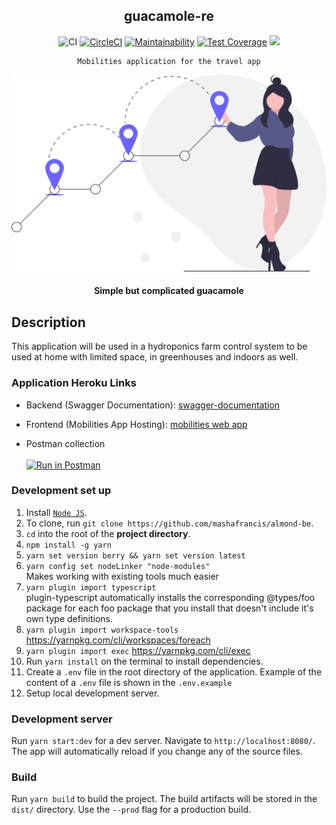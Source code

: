 <div align="center">

## guacamole-re

![CI](https://github.com/mashafrancis/guacamole-api/workflows/CI/badge.svg)
[![CircleCI](https://circleci.com/gh/mashafrancis/guacamole-api.svg?style=svg)](https://circleci.com/gh/mashafrancis/guacamole-api)
[![Maintainability](https://api.codeclimate.com/v1/badges/e12575ea3620ac5062a5/maintainability)](https://codeclimate.com/github/mashafrancis/guacamole-api/maintainability)
[![Test Coverage](https://api.codeclimate.com/v1/badges/e12575ea3620ac5062a5/test_coverage)](https://codeclimate.com/github/mashafrancis/guacamole-api/test_coverage)
<img src="https://img.shields.io/badge/version-0.0.1-blue.svg?cacheSeconds=2592000" />

</div>

<div align="center">

    Mobilities application for the travel app

[![Guacamole](../public/readme.svg)](https://almond-re-staging.herokuapp.com/)

#### Simple but complicated guacamole

</div>

## Description

This application will be used in a hydroponics farm control system to be used at home with limited space, in greenhouses and indoors as well.

### Application Heroku Links

- Backend (Swagger Documentation):
  [swagger-documentation](https://almond-api.herokuapp.com/)

- Frontend (Mobilities App Hosting):
  [mobilities web app](https://almond-re-staging.herokuapp.com/)

- Postman collection
  <br />
  <br />
  [![Run in Postman](https://run.pstmn.io/button.svg)](https://app.getpostman.com/run-collection/f9f0f4ab064818fbf641)

### Development set up

1. Install [`Node JS`](https://nodejs.org/en/).
2. To clone, run `git clone https://github.com/mashafrancis/almond-be`.
3. `cd` into the root of the **project directory**.
4. `npm install -g yarn`
5. `yarn set version berry && yarn set version latest`
6. `yarn config set nodeLinker "node-modules"`  
   Makes working with existing tools much easier
7. `yarn plugin import typescript`  
   plugin-typescript automatically installs the corresponding @types/foo package for each foo package that you install that doesn't include it's own type definitions.
8. `yarn plugin import workspace-tools` https://yarnpkg.com/cli/workspaces/foreach
9. `yarn plugin import exec` https://yarnpkg.com/cli/exec
10. Run `yarn install` on the terminal to install dependencies.
11. Create a `.env` file in the root directory of the application. Example of the content of a `.env` file is shown in the `.env.example`
12. Setup local development server.

### Development server

Run `yarn start:dev` for a dev server. Navigate to `http://localhost:8080/`. The app will automatically reload if you change any of the source files.

### Build

Run `yarn build` to build the project. The build artifacts will be stored in the `dist/` directory. Use the `--prod` flag for a production build.
